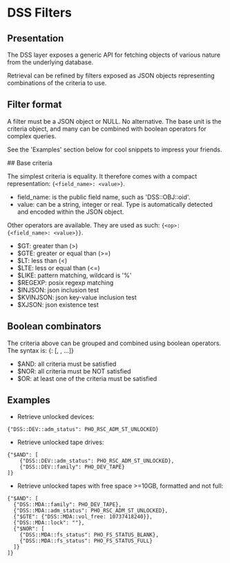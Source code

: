 # DSS Filters

## Presentation

The DSS layer exposes a generic API for fetching objects of various nature from
the underlying database.

Retrieval can be refined by filters exposed as JSON objects representing
combinations of the criteria to use.

## Filter format

A filter must be a JSON object or NULL. No alternative. The base unit is the
criteria object, and many can be combined with boolean operators for complex
queries.

See the 'Examples' section below for cool snippets to impress your friends.

## Base criteria

The simplest criteria is equality. It therefore comes with a compact
representation: `{<field_name>: <value>}`.

* field_name: is the public field name, such as 'DSS::OBJ::oid'.
* value: can be a string, integer or real. Type is automatically detected and
  encoded within the JSON object.

Other operators are available. They are used as such:
`{<op>: {<field_name>: <value>}}`.

* $GT: greater than (>)
* $GTE: greater or equal than (>=)
* $LT: less than (<)
* $LTE: less or equal than (<=)
* $LIKE: pattern matching, wildcard is '%'
* $REGEXP: posix regexp matching
* $INJSON: json inclusion test
* $KVINJSON: json key-value inclusion test
* $XJSON: json existence test

## Boolean combinators

The criteria above can be grouped and combined using boolean operators.
The syntax is: {<combo>: [<criteria0>, <criteria1>, ...]}

* $AND: all criteria must be satisfied
* $NOR: all criteria must be NOT satisfied
* $OR: at least one of the criteria must be satisfied

## Examples

* Retrieve unlocked devices:
```
{"DSS::DEV::adm_status": PHO_RSC_ADM_ST_UNLOCKED}
```

* Retrieve unlocked tape drives:
```
{"$AND": [
    {"DSS::DEV::adm_status": PHO_RSC_ADM_ST_UNLOCKED},
    {"DSS::DEV::family": PHO_DEV_TAPE}
]}
```

* Retrieve unlocked tapes with free space >=10GB, formatted and not full:
```
{"$AND": [
  {"DSS::MDA::family": PHO_DEV_TAPE},
  {"DSS::MDA::adm_status": PHO_RSC_ADM_ST_UNLOCKED},
  {"$GTE": {"DSS::MDA::vol_free: 10737418240}},
  {"DSS::MDA::lock": ""},
  {"$NOR": [
    {"DSS::MDA::fs_status": PHO_FS_STATUS_BLANK},
    {"DSS::MDA::fs_status": PHO_FS_STATUS_FULL}
  ]}
]}
```
